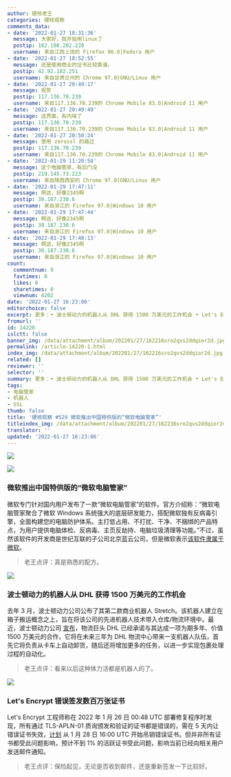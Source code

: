 ```yaml
---
author: 硬核老王
categories: 硬核观察
comments_data:
- date: '2022-01-27 18:31:36'
  message: 大家好，我开始用linux了
  postip: 182.108.202.228
  username: 来自江西上饶的 Firefox 96.0|Fedora 用户
- date: '2022-01-27 18:52:55'
  message: 还是使用商业的证书比较靠谱。
  postip: 42.92.182.251
  username: 来自甘肃兰州的 Chrome 97.0|GNU/Linux 用户
- date: '2022-01-27 20:49:17'
  message: 祝贺
  postip: 117.136.70.239
  username: 来自117.136.70.239的 Chrome Mobile 83.0|Android 11 用户
- date: '2022-01-27 20:49:49'
  message: 这界面，有内味了
  postip: 117.136.70.239
  username: 来自117.136.70.239的 Chrome Mobile 83.0|Android 11 用户
- date: '2022-01-27 20:50:24'
  message: 使用 zerossl 的路过
  postip: 117.136.70.239
  username: 来自117.136.70.239的 Chrome Mobile 83.0|Android 11 用户
- date: '2022-01-29 11:20:58'
  message: 这个电脑管家，有后门没
  postip: 219.145.73.223
  username: 来自陕西西安的 Chrome 97.0|GNU/Linux 用户
- date: '2022-01-29 17:47:11'
  message: 啊这，好像2345啊
  postip: 39.187.230.6
  username: 来自浙江的 Firefox 97.0|Windows 10 用户
- date: '2022-01-29 17:47:44'
  message: 啊这，好像2345啊
  postip: 39.187.230.6
  username: 来自浙江的 Firefox 97.0|Windows 10 用户
- date: '2022-01-29 17:48:13'
  message: 啊这，好像2345啊
  postip: 39.187.230.6
  username: 来自浙江的 Firefox 97.0|Windows 10 用户
count:
  commentnum: 9
  favtimes: 0
  likes: 0
  sharetimes: 0
  viewnum: 4202
date: '2022-01-27 16:23:06'
editorchoice: false
excerpt: 更多：• 波士顿动力的机器人从 DHL 获得 1500 万美元的工作机会 • Let's Encrypt 错误签发数百万张证书
fromurl: ''
id: 14220
islctt: false
banner_img: /data/attachment/album/202201/27/162216sro2qvs2ddqior2d.jpg
permalink: /article-14220-1.html
index_img: /data/attachment/album/202201/27/162216sro2qvs2ddqior2d.jpg
related: []
reviewer: ''
selector: ''
summary: 更多：• 波士顿动力的机器人从 DHL 获得 1500 万美元的工作机会 • Let's Encrypt 错误签发数百万张证书
tags:
- 电脑管家
- 机器人
- SSL
thumb: false
title: '硬核观察 #529 微软推出中国特供版的“微软电脑管家”'
titleindex_img: /data/attachment/album/202201/27/162216sro2qvs2ddqior2d.jpg
translator: ''
updated: '2022-01-27 16:23:06'
---
```


![](/data/attachment/album/202201/27/162216sro2qvs2ddqior2d.jpg)


![](/data/attachment/album/202201/27/162224i8b9hvw8pzp5oo80.jpg)


### 微软推出中国特供版的“微软电脑管家”


微软专门针对国内用户发布了一款“微软电脑管家”的软件。官方介绍称：“微软电脑管家聚合了微软 Windows 系统强大的底层研发能力，搭配微软独有反病毒引擎，全面构建您的电脑防护体系。主打低占用、不打扰、干净、不捆绑的产品特点，为用户提供电脑体检、反病毒、主页反劫持、电脑垃圾清理等功能。”不过，虽然该软件的开发商是世纪互联的子公司北京蓝云公司，但是微软表示[该软件隶属于微软](https://answers.microsoft.com/zh-hans/windows/forum/all/%E5%BE%AE%E8%BD%AF%E7%94%B5%E8%84%91%E7%AE%A1/4a460771-247c-4c3d-865b-5dfa401808ff)。



> 
> 老王点评：真是熟悉的配方。
> 
> 
> 


![](/data/attachment/album/202201/27/162232wj5r6u1qh5jtt5hw.jpg)


### 波士顿动力的机器人从 DHL 获得 1500 万美元的工作机会


去年 3 月，波士顿动力公司公布了其第二款商业机器人 Stretch。该机器人建立在箱子搬运概念之上，旨在将该公司的先进机器人技术带入仓库/物流环境中。最近，波士顿动力公司 [宣布](https://www.therobotreport.com/boston-dynamics-delivering-fleet-of-stretch-robots-to-dhl/)，物流巨头 DHL 已经承诺与其达成一项为期多年、价值 1500 万美元的合作，它将在未来三年为 DHL 物流中心带来一支机器人队伍，首先它将负责从卡车上自动卸货，随后还将增加更多的任务，以进一步实现包裹处理过程的自动化。



> 
> 老王点评：看来以后这种体力活都是机器人的了。
> 
> 
> 


![](/data/attachment/album/202201/27/162248e6l0bbb70tw0p90l.jpg)


### Let's Encrypt 错误签发数百万张证书


Let's Encrypt 工程师称在 2022 年 1 月 26 日 00:48 UTC 部署修复程序时发现，所有通过 TLS-APLN-01 质询颁发和验证的证书都是错误的，需在 5 天内让错误证书失效，[计划](https://community.letsencrypt.org/t/2022-01-25-issue-with-tls-alpn-01-validation-method/170450) 从 1 月 28 日 16:00 UTC 开始吊销错误证书。但并非所有证书都受此问题影响，预计不到 1% 的活跃证书受此问题，影响当前已经向相关用户发送邮件通知。



> 
> 老王点评：保险起见，无论是否收到邮件，还是重新签发一下比较好。
> 
> 
>
